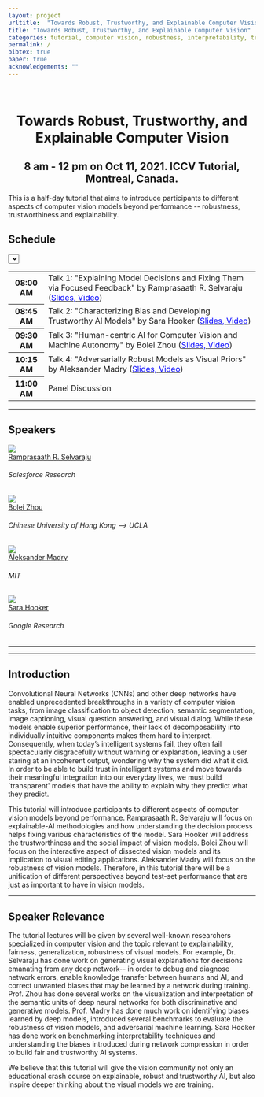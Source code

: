 ```yaml
---
layout: project
urltitle:  "Towards Robust, Trustworthy, and Explainable Computer Vision"
title: "Towards Robust, Trustworthy, and Explainable Computer Vision"
categories: tutorial, computer vision, robustness, interpretability, trustworthy, explainability, natural language, grounding, machine learning, iccv, 2021
permalink: /
bibtex: true
paper: true
acknowledgements: ""
---
```


<br />
<div class="row">
  <div class="col-xs-12">
    <center><h1>Towards Robust, Trustworthy, and Explainable Computer Vision</h1></center>
    <center><h2>8 am - 12 pm on Oct 11, 2021. ICCV Tutorial, Montreal, Canada.</h2></center>
  </div>
</div>

<div class="row">
    <div class="col-xs-12">
        <p>
	  This is a half-day tutorial that aims to introduce participants to different aspects of computer vision models beyond performance -- robustness, trustworthiness and explainability. 
        </p>
    </div>
</div>

<div class="row" id="schedule">
  <div class="col-md-4 col-xs-12">
    <h2>Schedule</h2>
  </div>
  <div class="col-md-8 col-xs-12">
      <select id="timezone-select" class="form-control"></select>
  </div>
</div>
<div class="row">
  <div class="col-xs-12">
    <table class="table table-striped" id="schedule-table">
    <tbody>
    <tr> <th scope="row" data-time="08:00">08:00 AM</th> <td>Talk 1: "Explaining Model Decisions and Fixing Them via Focused Feedback" by Ramprasaath R. Selvaraju (<a href="https://drive.google.com/file/d/15q2XbypMB7PlRAQaEqA9pXzvb4xdpTmL/view?usp=sharing"><span style="color:blue">Slides, </span> </a> <a href="https://youtu.be/rI--agyHEoE"> <span style="color:blue">Video</span></a>)</td></tr>
    <tr> <th scope="row" data-time="08:45">08:45 AM</th> <td>Talk 2: "Characterizing Bias and Developing Trustworthy AI Models" by Sara Hooker  (<a href="https://drive.google.com/file/d/1iz75ySbHZXtCFNB8dGgtoaL3h3V6VUsO/view?usp=sharing"><span style="color:blue">Slides, </span> </a> <a href="https://youtu.be/-dIP0jZWvbA"> <span style="color:blue">Video</span></a>)</td></tr>
    <tr> <th scope="row" data-time="09:30">09:30 AM</th> <td>Talk 3: "Human-centric AI for Computer Vision and Machine Autonomy" by Bolei Zhou (<a href="https://drive.google.com/file/d/1Xzwy4bKbk1O4L7sV6D9xSUewdB3hHynS/view?usp=sharing"><span style="color:blue">Slides, </span> </a> <a href="https://www.youtube.com/watch?v=WJSXpEkNCfs"> <span style="color:blue">Video</span></a>)</td> </tr>
    <tr> <th scope="row" data-time="10:15">10:15 AM</th> <td>Talk 4: "Adversarially Robust Models as Visual Priors" by Aleksander Madry (<a href="https://drive.google.com/file/d/1L4JT7EUr5wPocNutuoXKt38o31DgUErs/view?usp=sharing"><span style="color:blue">Slides, </span> </a> <a href="https://youtu.be/GmHCpFr1EbA"> <span style="color:blue">Video</span></a>)</td></tr>
    <tr> <th scope="row" data-time="11:00">11:00 AM</th> <td>Panel Discussion</td> </tr>
    </tbody>
    </table>
  </div>
</div>
<hr />

<!-- Speakers -->
<div class="row" id="speakers">
  <div class="col-xs-12">
    <h2>Speakers</h2>
  </div>
</div>
<div class="row">
  <div class="col-xs-6 col-lg-3">
    <a href="http://ramprs.github.io/">
      <img class="people-pic" src="{{ "/static/img/people/ram.jpg" | prepend:site.baseurl }}">
    </a>
    <div class="people-name">
      <a href="http://ramprs.github.io/">Ramprasaath R. Selvaraju</a>
      <h6>Salesforce Research</h6>
    </div>
  </div>
  <div class="col-xs-6 col-lg-3">
    <a href="http://bzhou.ie.cuhk.edu.hk/">
      <img class="people-pic" src="{{ "/static/img/people/bolei.jpg" | prepend:site.baseurl }}">
    </a>
    <div class="people-name">
      <a href="http://bzhou.ie.cuhk.edu.hk/">Bolei Zhou</a>
      <h6>Chinese University of Hong Kong --> UCLA</h6>
    </div>
  </div>
  <div class="col-xs-6 col-lg-3">
    <a href="https://people.csail.mit.edu/madry/">
      <img class="people-pic" src="{{ "/static/img/people/madry.png" | prepend:site.baseurl }}">
    </a>
    <div class="people-name">
      <a href="https://people.csail.mit.edu/madry/">Aleksander Madry</a>
      <h6>MIT</h6>
    </div>
  </div>
  <div class="col-xs-6 col-lg-3">
    <a href="https://www.sarahooker.me/">
      <img class="people-pic" src="{{ "/static/img/people/sara.png" | prepend:site.baseurl }}">
    </a>
    <div class="people-name">
      <a href="https://www.sarahooker.me/">Sara Hooker</a>
      <h6>Google Research</h6>
    </div>
  </div>
</div>

<hr />

<hr />
<!-- Intro -->
<div class="row" id="intro">
    <div class="col-xs-12">
        <h2>Introduction</h2>
        <p>Convolutional Neural Networks (CNNs) and other deep networks have enabled unprecedented breakthroughs in a variety of computer vision tasks, from image classification to object detection, semantic segmentation, image captioning, visual question answering, and visual dialog. While these models enable superior performance, their lack of decomposability into individually intuitive components makes them hard to interpret. Consequently, when today’s intelligent systems fail, they often fail spectacularly disgracefully without warning or explanation, leaving a user staring at an incoherent output, wondering why the system did what it did. In order to be able to build trust in intelligent systems and move towards their meaningful integration into our everyday lives, we must build `transparent' models that have the ability to explain why they predict what they predict. </p>
        <p>This tutorial will introduce participants to different aspects of computer vision models beyond performance. Ramprasaath R. Selvaraju will focus on explainable-AI methodologies and how understanding the decision process helps fixing various characteristics of the model. Sara Hooker will address the trustworthiness and the social impact of vision models. Bolei Zhou will focus on the interactive aspect of dissected vision models and its implication to visual editing applications. Aleksander Madry will focus on the robustness of vision models. Therefore, in this tutorial there will be a unification of different perspectives beyond test-set performance that are just as important to have in vision models. </p>
    </div>
</div>

<hr />

<!-- Speaker Relevance -->
<div class="row" id="speaker">
    <div class="col-xs-12">
        <h2>Speaker Relevance</h2>
        <p>The tutorial lectures will be given by several well-known researchers specialized in computer vision and the topic relevant to explainability, fairness, generalization, robustness of visual models. 
For example, Dr. Selvaraju has done work on generating visual explanations for decisions emanating from any deep network-- in order to debug and diagnose network errors, enable knowledge transfer between humans and AI, and correct unwanted biases that may be learned by a network during training. Prof. Zhou has done several works on the visualization and interpretation of the semantic units of deep neural networks for both discriminative and generative models. Prof. Madry has done much work on identifying biases learned by deep models, introduced several benchmarks to evaluate the robustness of vision models, and adversarial machine learning.
Sara Hooker has done work on benchmarking interpretability techniques and understanding the biases introduced during network compression in order to build fair and trustworthy AI systems. </p>
        
<p>We believe that this tutorial will give the vision community not only an educational crash course on explainable, robust and trustworthy AI, but also inspire deeper thinking about the visual models we are training. </p>
    </div>
</div>


